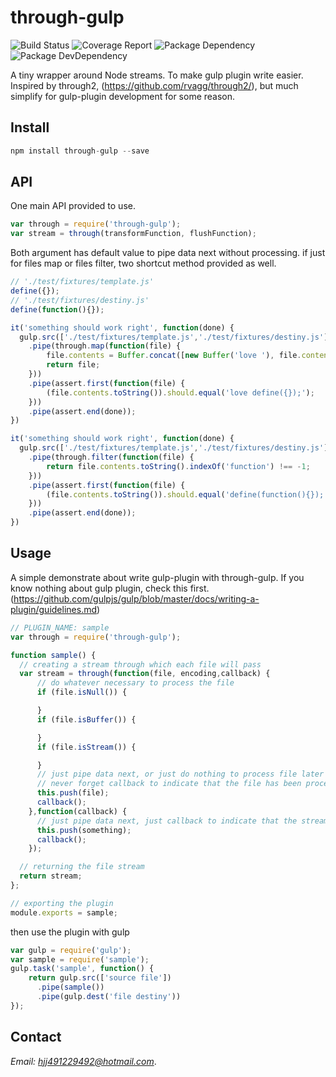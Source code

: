 # through-gulp
![Build Status](https://img.shields.io/travis/bornkiller/through-gulp/master.svg?style=flat)
![Coverage Report](http://img.shields.io/coveralls/bornkiller/through-gulp.svg?style=flat)
![Package Dependency](https://david-dm.org/bornkiller/through-gulp.svg?style=flat)
![Package DevDependency](https://david-dm.org/bornkiller/through-gulp/dev-status.svg?style=flat)

A tiny wrapper around Node streams. To make gulp plugin write easier.
Inspired by through2, (https://github.com/rvagg/through2/), but much simplify
for gulp-plugin development for some reason.

## Install
```js
npm install through-gulp --save
```

## API
One main API provided to use.

```javascript
var through = require('through-gulp');
var stream = through(transformFunction, flushFunction);
```

Both argument has default value to pipe data next without processing.
if just for files map or files filter, two shortcut method provided as well.

```javascript
// './test/fixtures/template.js'
define({});
// './test/fixtures/destiny.js'
define(function(){});
```

```javascript
it('something should work right', function(done) {
  gulp.src(['./test/fixtures/template.js','./test/fixtures/destiny.js'])
    .pipe(through.map(function(file) {
        file.contents = Buffer.concat([new Buffer('love '), file.contents]);
        return file;
    }))
    .pipe(assert.first(function(file) {
        (file.contents.toString()).should.equal('love define({});');
    }))
    .pipe(assert.end(done));
})
```

```javascript
it('something should work right', function(done) {
  gulp.src(['./test/fixtures/template.js','./test/fixtures/destiny.js'])
    .pipe(through.filter(function(file) {
        return file.contents.toString().indexOf('function') !== -1;
    }))
    .pipe(assert.first(function(file) {
        (file.contents.toString()).should.equal('define(function(){});');
    }))
    .pipe(assert.end(done));
})
```

## Usage
A simple demonstrate about write gulp-plugin with through-gulp.
If you know nothing about gulp plugin, check this first.
(https://github.com/gulpjs/gulp/blob/master/docs/writing-a-plugin/guidelines.md)


```javascript
// PLUGIN_NAME: sample
var through = require('through-gulp');

function sample() {
  // creating a stream through which each file will pass
  var stream = through(function(file, encoding,callback) {
  	  // do whatever necessary to process the file 
      if (file.isNull()) {

      }
      if (file.isBuffer()) {

      }
      if (file.isStream()) {

      }
      // just pipe data next, or just do nothing to process file later in flushFunction
      // never forget callback to indicate that the file has been processed.
      this.push(file);
      callback();
    },function(callback) {
      // just pipe data next, just callback to indicate that the stream's over
      this.push(something);
      callback();
    });

  // returning the file stream
  return stream;
};

// exporting the plugin 
module.exports = sample;
```


then use the plugin with gulp

```javascript
var gulp = require('gulp');
var sample = require('sample');
gulp.task('sample', function() {
	return gulp.src(['source file'])
	  .pipe(sample())
	  .pipe(gulp.dest('file destiny'))
});
```

## Contact
*Email: hjj491229492@hotmail.com*.
